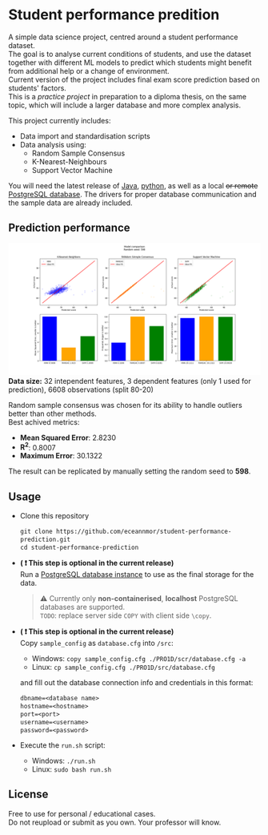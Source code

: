 # Student performance predition
A simple data science project, centred around a student performance dataset.<br/>
The goal is to analyse current conditions of students, and use the dataset together with different ML models to predict which students might benefit from additional help or a change of environment.<br/>
Current version of the project includes final exam score prediction based on students' factors.<br/>
This is a *practice project* in preparation to a diploma thesis, on the same topic, which will include a larger database and more complex analysis.

This project currently includes:
* Data import and standardisation scripts
* Data analysis using:
    * Random Sample Consensus
    * K-Nearest-Neighbours
    * Support Vector Machine

You will need the latest release of [Java](https://www.java.com/download), [python](https://www.python.org/downloads/), as well as a local ~~or remote~~ [PostgreSQL database](https://www.postgresql.org/). The drivers for proper database communication and the sample data are already included.

## Prediction performance
![performance analysis chart](analysis%20chart.png)
**Data size:** 32 intependent features, 3 dependent features (only 1 used for prediction), 6608 observations (split 80-20)

Random sample consensus was chosen for its ability to handle outliers better than other methods.<br/>
Best achived metrics:
* **Mean Squared Error**: 2.8230
* **R<sup>2</sup>**: 0.8007
* **Maximum Error**: 30.1322

The result can be replicated by manually setting the random seed to **598**.

## Usage
* Clone this repository
    ```console
    git clone https://github.com/eceannmor/student-performance-prediction.git
    cd student-performance-prediction
    ```
* **( :heavy_exclamation_mark: This step is optional in the current release)** <br/>Run a [PostgreSQL database instance](https://www.postgresql.org/) to use as the final storage for the data. 

  > :warning: Currently only **non-containerised**, **localhost** PostgreSQL databases are supported.<br/>
  `TODO`: replace server side `COPY` with client side `\copy`.
* **( :heavy_exclamation_mark: This step is optional in the current release)** <br/>Copy `sample_config` as `database.cfg` into `/src`:
    * Windows: `copy sample_config.cfg ./PRO1D/scr/database.cfg -a`
    * Linux: `cp sample_config.cfg ./PRO1D/src/database.cfg`

    and fill out the database connection info and credentials in this format:
    ```properties
    dbname=<database name>
    hostname=<hostname>
    port=<port>
    username=<username>
    password=<password>
    ```
* Execute the `run.sh` script:
    * Windows: `./run.sh`
    * Linux: `sudo bash run.sh`

## License
Free to use for personal / educational cases. <br/> 
Do not reupload or submit as you own. Your professor will know.<br/>
